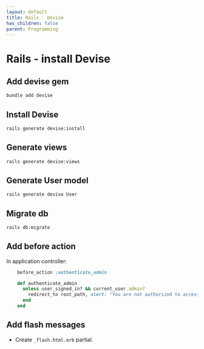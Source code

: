 ```yaml
---
layout: default
title: Rails - Devise
has_children: false
parent: Programming
---
```


# Rails - install Devise

## Add devise gem

```bash
bundle add devise
```

## Install Devise

```bash
rails generate devise:install
```

## Generate views

```bash
rails generate devise:views
```

## Generate User model

```bash
rails generate devise User
```

## Migrate db

```bash
rails db:migrate
```

## Add before action

In application controller:

```ruby
    before_action :authenticate_admin

    def authenticate_admin
      unless user_signed_in? && current_user.admin?
        redirect_to root_path, alert: "You are not authorized to access this page"
      end
    end
```

## Add flash messages

- Create `_flash.html.erb` partial.

